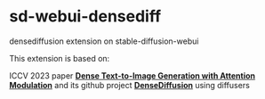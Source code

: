 # sd-webui-densediff
densediffusion extension on stable-diffusion-webui

This extension is based on:

ICCV 2023 paper [**Dense Text-to-Image Generation with Attention Modulation**](https://arxiv.org/pdf/2308.12964.pdf) and its github project [**DenseDiffusion**](https://github.com/naver-ai/DenseDiffusion) using diffusers

